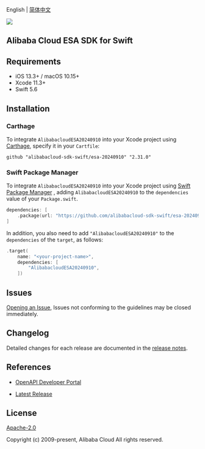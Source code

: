English | [简体中文](README-CN.md)

![](https://aliyunsdk-pages.alicdn.com/icons/AlibabaCloud.svg)

## Alibaba Cloud ESA SDK for Swift

## Requirements

- iOS 13.3+ / macOS 10.15+
- Xcode 11.3+
- Swift 5.6

## Installation

### Carthage

To integrate `AlibabacloudESA20240910` into your Xcode project using [Carthage](https://github.com/Carthage/Carthage), specify it in your `Cartfile`:

```ogdl
github "alibabacloud-sdk-swift/esa-20240910" "2.31.0"
```

### Swift Package Manager

To integrate `AlibabacloudESA20240910` into your Xcode project using [Swift Package Manager](https://swift.org/package-manager/) , adding `AlibabacloudESA20240910` to the `dependencies` value of your `Package.swift`.

```swift
dependencies: [
    .package(url: "https://github.com/alibabacloud-sdk-swift/esa-20240910.git", from: "2.31.0")
]
```

In addition, you also need to add `"AlibabacloudESA20240910"` to the `dependencies` of the `target`, as follows:

```swift
.target(
    name: "<your-project-name>",
    dependencies: [
        "AlibabacloudESA20240910",
    ])
```

## Issues

[Opening an Issue](https://github.com/alibabacloud-sdk-swift/esa-20240910/issues/new), Issues not conforming to the guidelines may be closed immediately.

## Changelog

Detailed changes for each release are documented in the [release notes](./ChangeLog.txt).

## References

* [OpenAPI Developer Portal](https://next.api.alibabacloud.com/home)
- [Latest Release](https://github.com/alibabacloud-sdk-swift/esa-20240910)

## License

[Apache-2.0](http://www.apache.org/licenses/LICENSE-2.0)

Copyright (c) 2009-present, Alibaba Cloud All rights reserved.
